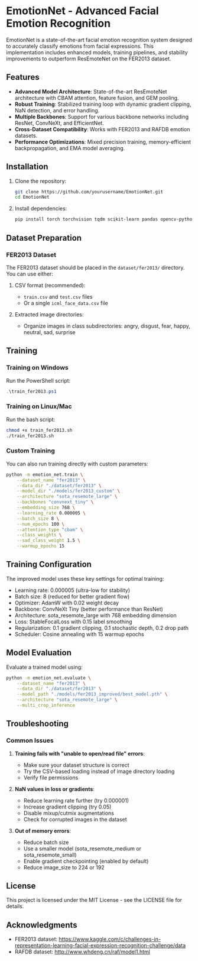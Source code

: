 # EmotionNet - Advanced Facial Emotion Recognition

EmotionNet is a state-of-the-art facial emotion recognition system designed to accurately classify emotions from facial expressions. This implementation includes enhanced models, training pipelines, and stability improvements to outperform ResEmoteNet on the FER2013 dataset.

## Features

- **Advanced Model Architecture**: State-of-the-art ResEmoteNet architecture with CBAM attention, feature fusion, and GEM pooling.
- **Robust Training**: Stabilized training loop with dynamic gradient clipping, NaN detection, and error handling.
- **Multiple Backbones**: Support for various backbone networks including ResNet, ConvNeXt, and EfficientNet.
- **Cross-Dataset Compatibility**: Works with FER2013 and RAFDB emotion datasets.
- **Performance Optimizations**: Mixed precision training, memory-efficient backpropagation, and EMA model averaging.

## Installation

1. Clone the repository:
   ```bash
   git clone https://github.com/yourusername/EmotionNet.git
   cd EmotionNet
   ```

2. Install dependencies:
   ```bash
   pip install torch torchvision tqdm scikit-learn pandas opencv-python pillow matplotlib seaborn
   ```

## Dataset Preparation

### FER2013 Dataset

The FER2013 dataset should be placed in the `dataset/fer2013/` directory. You can use either:

1. CSV format (recommended):
   - `train.csv` and `test.csv` files
   - Or a single `icml_face_data.csv` file

2. Extracted image directories:
   - Organize images in class subdirectories: angry, disgust, fear, happy, neutral, sad, surprise

## Training

### Training on Windows

Run the PowerShell script:

```powershell
.\train_fer2013.ps1
```

### Training on Linux/Mac

Run the bash script:

```bash
chmod +x train_fer2013.sh
./train_fer2013.sh
```

### Custom Training

You can also run training directly with custom parameters:

```bash
python -m emotion_net.train \
    --dataset_name "fer2013" \
    --data_dir "./dataset/fer2013" \
    --model_dir "./models/fer2013_custom" \
    --architecture "sota_resemote_large" \
    --backbones "convnext_tiny" \
    --embedding_size 768 \
    --learning_rate 0.000005 \
    --batch_size 8 \
    --num_epochs 100 \
    --attention_type "cbam" \
    --class_weights \
    --sad_class_weight 1.5 \
    --warmup_epochs 15
```

## Training Configuration

The improved model uses these key settings for optimal training:

- Learning rate: 0.000005 (ultra-low for stability)
- Batch size: 8 (reduced for better gradient flow)
- Optimizer: AdamW with 0.02 weight decay
- Backbone: ConvNeXt Tiny (better performance than ResNet)
- Architecture: sota_resemote_large with 768 embedding dimension
- Loss: StableFocalLoss with 0.15 label smoothing
- Regularization: 0.1 gradient clipping, 0.1 stochastic depth, 0.2 drop path
- Scheduler: Cosine annealing with 15 warmup epochs

## Model Evaluation

Evaluate a trained model using:

```bash
python -m emotion_net.evaluate \
    --dataset_name "fer2013" \
    --data_dir "./dataset/fer2013" \
    --model_path "./models/fer2013_improved/best_model.pth" \
    --architecture "sota_resemote_large" \
    --multi_crop_inference
```

## Troubleshooting

### Common Issues

1. **Training fails with "unable to open/read file" errors**:
   - Make sure your dataset structure is correct
   - Try the CSV-based loading instead of image directory loading
   - Verify file permissions

2. **NaN values in loss or gradients**:
   - Reduce learning rate further (try 0.000001)
   - Increase gradient clipping (try 0.05)
   - Disable mixup/cutmix augmentations
   - Check for corrupted images in the dataset

3. **Out of memory errors**:
   - Reduce batch size
   - Use a smaller model (sota_resemote_medium or sota_resemote_small)
   - Enable gradient checkpointing (enabled by default)
   - Reduce image_size to 224 or 192

## License

This project is licensed under the MIT License - see the LICENSE file for details.

## Acknowledgments

- FER2013 dataset: https://www.kaggle.com/c/challenges-in-representation-learning-facial-expression-recognition-challenge/data
- RAFDB dataset: http://www.whdeng.cn/raf/model1.html 